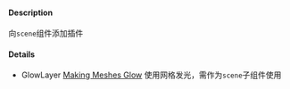 #### Description

向`scene`组件添加插件


#### Details


- GlowLayer [Making Meshes Glow](https://doc.babylonjs.com/divingDeeper/mesh/glowLayer)
使用网格发光，需作为`scene`子组件使用


